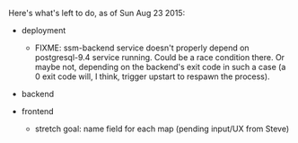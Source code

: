 Here's what's left to do, as of Sun Aug 23 2015:

- deployment
  - FIXME: ssm-backend service doesn't properly depend on postgresql-9.4
    service running. Could be a race condition there. Or maybe not, depending
    on the backend's exit code in such a case (a 0 exit code will, I think,
    trigger upstart to respawn the process).

- backend

- frontend
  - stretch goal: name field for each map (pending input/UX from Steve)


